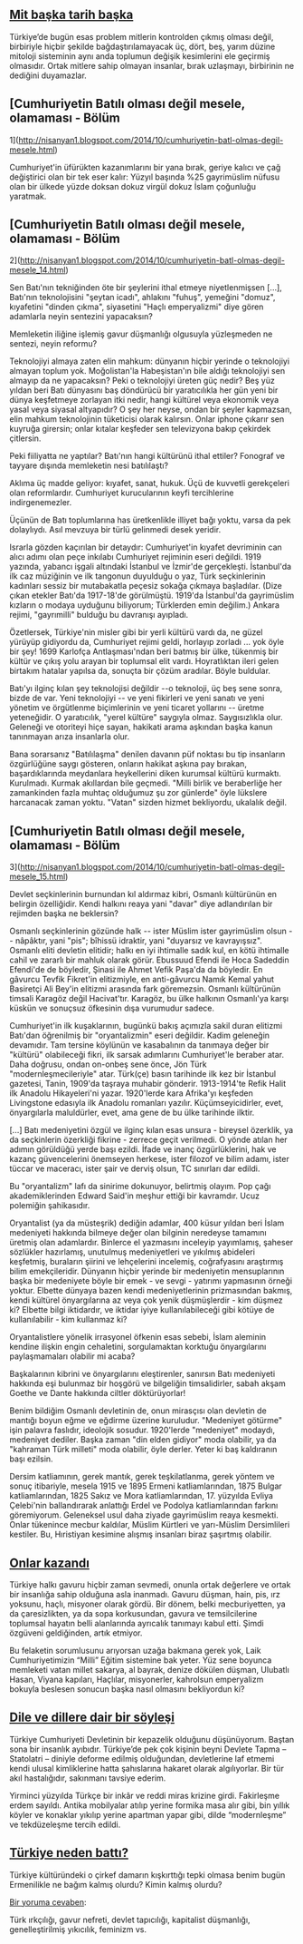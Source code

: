 ## [Mit başka tarih başka](http://nisanyan1.blogspot.com/2018/05/mit-baska-tarih-baska.html)

Türkiye’de bugün esas problem mitlerin kontrolden çıkmış olması değil,
birbiriyle hiçbir şekilde bağdaştırılamayacak üç, dört, beş, yarım düzine
mitoloji sisteminin aynı anda toplumun değişik kesimlerini ele geçirmiş
olmasıdır. Ortak mitlere sahip olmayan insanlar, bırak uzlaşmayı, birbirinin ne
dediğini duyamazlar.


## [Cumhuriyetin Batılı olması değil mesele, olamaması - Bölüm
1](http://nisanyan1.blogspot.com/2014/10/cumhuriyetin-batl-olmas-degil-mesele.html)

Cumhuriyet'in üfürükten kazanımlarını bir yana bırak, geriye kalıcı ve çağ
değiştirici olan bir tek eser kalır: Yüzyıl başında %25 gayrimüslim nüfusu olan
bir ülkede yüzde doksan dokuz virgül dokuz İslam çoğunluğu yaratmak.


## [Cumhuriyetin Batılı olması değil mesele, olamaması - Bölüm
2](http://nisanyan1.blogspot.com/2014/10/cumhuriyetin-batl-olmas-degil-mesele_14.html)

Sen Batı'nın tekniğinden öte bir şeylerini ithal etmeye niyetlenmişsen [...],
Batı'nın teknolojisini "şeytan icadı", ahlakını "fuhuş", yemeğini "domuz",
kıyafetini "dinden çıkma", siyasetini "Haçlı emperyalizmi" diye gören
adamlarla neyin sentezini yapacaksın?

Memleketin iliğine işlemiş gavur düşmanlığı olgusuyla yüzleşmeden ne sentezi,
neyin reformu?

Teknolojiyi almaya zaten elin mahkum: dünyanın hiçbir yerinde o teknolojiyi
almayan toplum yok. Moğolistan'la Habeşistan'ın bile aldığı teknolojiyi sen
almayıp da ne yapacaksın? Peki o teknolojiyi üreten güç nedir? Beş yüz yıldan
beri Batı dünyasını baş döndürücü bir yaratıcılıkla her gün yeni bir dünya
keşfetmeye zorlayan itki nedir, hangi kültürel veya ekonomik veya yasal veya
siyasal altyapıdır? O şey her neyse, ondan bir şeyler kapmazsan, elin mahkum
teknolojinin tüketicisi olarak kalırsın. Onlar iphone çıkarır sen kuyruğa
girersin; onlar kıtalar keşfeder sen televizyona bakıp çekirdek çitlersin.

Peki fiiliyatta ne yaptılar? Batı'nın hangi kültürünü ithal ettiler? Fonograf
ve tayyare dışında memleketin nesi batılılaştı?

Aklıma üç madde geliyor: kıyafet, sanat, hukuk. Üçü de kuvvetli gerekçeleri
olan reformlardır. Cumhuriyet kurucularının keyfi tercihlerine indirgenemezler.

Üçünün de Batı toplumlarına has üretkenlikle illiyet bağı yoktu, varsa da pek
dolaylıydı. Asıl mevzuya bir türlü gelinmedi desek yeridir.

Israrla gözden kaçırılan bir detaydır: Cumhuriyet'in kıyafet devriminin can
alıcı adımı olan peçe inkılabı Cumhuriyet rejiminin eseri değildi. 1919
yazında, yabancı işgali altındaki İstanbul ve İzmir'de gerçekleşti. İstanbul'da
ilk caz müziğinin ve ilk tangonun duyulduğu o yaz, Türk seçkinlerinin kadınları
sessiz bir mutabakatla peçesiz sokağa çıkmaya başladılar. (Dize çıkan etekler
Batı'da 1917-18'de görülmüştü. 1919'da İstanbul'da gayrimüslim kızların
o modaya uyduğunu biliyorum; Türklerden emin değilim.) Ankara rejimi,
"gayrımilli" bulduğu bu davranışı ayıpladı.

Özetlersek, Türkiye'nin misler gibi bir yerli kültürü vardı da, ne güzel
yürüyüp gidiyordu da, Cumhuriyet rejimi geldi, horlayıp zorladı ... yok öyle
bir şey! 1699 Karlofça Antlaşması'ndan beri batmış bir ülke, tükenmiş bir
kültür ve çıkış yolu arayan bir toplumsal elit vardı. Hoyratlıktan ileri gelen
birtakım hatalar yapılsa da, sonuçta bir çözüm aradılar. Böyle buldular.

Batı'yı ilginç kılan şey teknolojisi değildir --o teknoloji, üç beş sene sonra,
bizde de var. Yeni teknolojiyi -- ve yeni fikirleri ve yeni sanatı ve yeni
yönetim ve örgütlenme biçimlerinin ve yeni ticaret yollarını -- üretme
yeteneğidir. O yaratıcılık, "yerel kültüre" saygıyla olmaz. Saygısızlıkla olur.
Geleneği ve otoriteyi hiçe sayan, hakikati arama aşkından başka kanun
tanınmayan arıza insanlarla olur.

Bana sorarsanız "Batılılaşma" denilen davanın püf noktası bu tip insanların
özgürlüğüne saygı gösteren, onların hakikat aşkına pay bırakan, başardıklarında
meydanlara heykellerini diken kurumsal kültürü kurmaktı. Kurulmadı. Kurmak
akıllardan bile geçmedi. "Milli birlik ve beraberliğe her zamankinden fazla
muhtaç olduğumuz şu zor günlerde" öyle lükslere harcanacak zaman yoktu. "Vatan"
sizden hizmet bekliyordu, ukalalık değil.


## [Cumhuriyetin Batılı olması değil mesele, olamaması - Bölüm
3](http://nisanyan1.blogspot.com/2014/10/cumhuriyetin-batl-olmas-degil-mesele_15.html)

Devlet seçkinlerinin burnundan kıl aldırmaz kibri, Osmanlı kültürünün en
belirgin özelliğidir. Kendi halkını reaya yani "davar" diye adlandırılan bir
rejimden başka ne beklersin?

Osmanlı seçkinlerinin gözünde halk -- ister Müslim ister gayrimüslim olsun --
nâpâktır, yani "pis"; bîhissü idraktir, yani "duyarsız ve kavrayışsız". Osmanlı
eliti devletin elitidir; halkı en iyi ihtimalle sadık kul, en kötü ihtimalle
cahil ve zararlı bir mahluk olarak görür. Ebussuud Efendi ile Hoca Sadeddin
Efendi'de de böyledir, Şinasi ile Ahmet Vefik Paşa'da da böyledir. En gâvurcu
Tevfik Fikret'in elitizmiyle, en anti-gâvurcu Namık Kemal yahut Basiretçi Ali
Bey'in elitizmi arasında fark göremezsin. Osmanlı kültürünün timsali Karagöz
değil Hacivat'tır. Karagöz, bu ülke halkının Osmanlı'ya karşı küskün ve
sonuçsuz öfkesinin dışa vurumudur sadece.

Cumhuriyet'in ilk kuşaklarının, bugünkü bakış açımızla sakil duran elitizmi
Batı'dan öğrenilmiş bir "oryantalizmin" eseri değildir. Kadim geleneğin
devamıdır. Tam tersine köylünün ve kasabalının da tanımaya değer bir "kültürü"
olabileceği fikri, ilk sarsak adımlarını Cumhuriyet'le beraber atar. Daha
doğrusu, ondan on-onbeş sene önce, Jön Türk "modernleşmecileriyle" atar.
Türk(çe) basın tarihinde ilk kez bir İstanbul gazetesi, Tanin, 1909'da taşraya
muhabir gönderir. 1913-1914'te Refik Halit ilk Anadolu Hikayeleri'ni yazar.
1920'lerde kara Afrika'yı keşfeden Livingstone edasıyla ilk Anadolu romanları
yazılır. Küçümseyicidirler, evet, önyargılarla maluldürler, evet, ama gene de
bu ülke tarihinde ilktir.

[...] Batı medeniyetini özgül ve ilginç kılan esas unsura - bireysel özerklik,
ya da seçkinlerin özerkliği fikrine - zerrece geçit verilmedi. O yönde atılan
her adımın görüldüğü yerde başı ezildi. İfade ve inanç özgürlüklerini, hak ve
kazanç güvencelerini önemseyen herkese, ister filozof ve bilim adamı, ister
tüccar ve maceracı, ister şair ve derviş olsun, TC sınırları dar edildi.

Bu "oryantalizm" lafı da sinirime dokunuyor, belirtmiş olayım. Pop çağı
akademiklerinden Edward Said'in meşhur ettiği bir kavramdır. Ucuz polemiğin
şahikasıdır.

Oryantalist (ya da müsteşrik) dediğin adamlar, 400 küsur yıldan beri İslam
medeniyeti hakkında bilmeye değer olan bilginin neredeyse tamamını üretmiş olan
adamlardır. Binlerce el yazmasını inceleyip yayımlamış, şaheser sözlükler
hazırlamış, unutulmuş medeniyetleri ve yıkılmış abideleri keşfetmiş, buraların
şiirini ve lehçelerini incelemiş, coğrafyasını araştırmış bilim emekçileridir.
Dünyanın hiçbir yerinde bir medeniyetin mensuplarının başka bir medeniyete
böyle bir emek - ve sevgi - yatırımı yapmasının örneği yoktur. Elbette dünyaya
bazen kendi medeniyetlerinin prizmasından bakmış, kendi kültürel önyargılarına
az veya çok yenik düşmüşlerdir - kim düşmez ki? Elbette bilgi iktidardır, ve
iktidar iyiye kullanılabileceği gibi kötüye de kullanılabilir - kim kullanmaz
ki?

Oryantalistlere yönelik irrasyonel öfkenin esas sebebi, İslam aleminin kendine
ilişkin engin cehaletini, sorgulamaktan korktuğu önyargılarını paylaşmamaları
olabilir mi acaba?

Başkalarının kibrini ve önyargılarını eleştirenler, sanırsın Batı medeniyeti
hakkında eşi bulunmaz bir hoşgörü ve bilgeliğin timsalidirler, sabah akşam
Goethe ve Dante hakkında ciltler döktürüyorlar!

Benim bildiğim Osmanlı devletinin de, onun mirasçısı olan devletin de mantığı
boyun eğme ve eğdirme üzerine kuruludur. "Medeniyet götürme" işin palavra
faslıdır, ideolojik sosudur. 1920'lerde "medeniyet" modaydı, medeniyet dediler.
Başka zaman "din elden gidiyor" moda olabilir, ya da "kahraman Türk milleti"
moda olabilir, öyle derler. Yeter ki baş kaldıranın başı ezilsin.

Dersim katliamının, gerek mantık, gerek teşkilatlanma, gerek yöntem ve sonuç
itibariyle, mesela 1915 ve 1895 Ermeni katliamlarından, 1875 Bulgar
katliamlarından, 1825 Sakız ve Mora katliamlarından, 17. yüzyılda Evliya
Çelebi'nin ballandırarak anlattığı Erdel ve Podolya katliamlarından farkını
göremiyorum. Geleneksel usul daha ziyade gayrimüslim reaya kesmekti. Onlar
tükenince mecbur kaldılar, Müslim Kürtleri ve yarı-Müslim Dersimlileri
kestiler. Bu, Hıristiyan kesimine alışmış insanları biraz şaşırtmış olabilir.


## [Onlar kazandı](http://nisanyan1.blogspot.com/2018/06/onlar-kazand.html)

Türkiye halkı gavuru hiçbir zaman sevmedi, onunla ortak değerlere ve ortak bir
insanlığa sahip olduğuna asla inanmadı. Gavuru düşman, hain, pis, ırz yoksunu,
haçlı, misyoner olarak gördü. Bir dönem, belki mecburiyetten, ya da
çaresizlikten, ya da sopa korkusundan, gavura ve temsilcilerine toplumsal
hayatın belli alanlarında ayrıcalık tanımayı kabul etti. Şimdi özgüveni
geldiğinden, artık etmiyor.

Bu felaketin sorumlusunu arıyorsan uzağa bakmana gerek yok, Laik
Cumhuriyetimizin “Milli” Eğitim sistemine bak yeter. Yüz sene boyunca memleketi
vatan millet sakarya, al bayrak, denize dökülen düşman, Ulubatlı Hasan, Viyana
kapıları, Haçlılar, misyonerler, kahrolsun emperyalizm bokuyla beslesen sonucun
başka nasıl olmasını bekliyordun ki?


## [Dile ve dillere dair bir söyleşi](https://nisanyan1.blogspot.com/2018/08/be.html)

Türkiye Cumhuriyeti Devletinin bir kepazelik olduğunu düşünüyorum. Baştan sona
bir insanlık ayıbıdır. Türkiye’de pek çok kişinin beyni Devlete Tapma
– Statolatri – diniyle deforme edilmiş olduğundan, devletlerine laf etmemi
kendi ulusal kimliklerine hatta şahıslarına hakaret olarak algılıyorlar. Bir
tür akıl hastalığıdır, sakınmanı tavsiye ederim.

Yirminci yüzyılda Türkçe bir inkâr ve reddi miras krizine girdi. Fakirleşme
erdem sayıldı. Antika mobilyalar atılıp yerine formika masa alır gibi, bin
yıllık köyler ve konaklar yıkılıp yerine apartman yapar gibi, dilde
“modernleşme” ve tekdüzeleşme tercih edildi.


## [Türkiye neden battı?](http://nisanyan1.blogspot.com/2018/08/turkiye-neden-batt.html)

Türkiye kültüründeki o çirkef damarın kışkırttığı tepki olmasa benim bugün
Ermenilikle ne bağım kalmış olurdu? Kimin kalmış olurdu?

[Bir yoruma cevaben](http://nisanyan1.blogspot.com/2018/08/turkiye-neden-batt.html?showComment=1534361339783#c6910460821545880009):

Türk ırkçılığı, gavur nefreti, devlet tapıcılığı, kapitalist düşmanlığı,
genelleştirilmiş yıkıcılık, feminizm vs.
